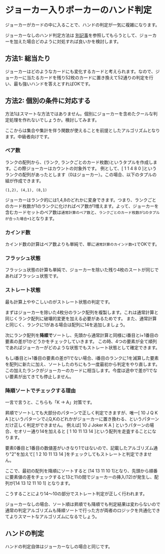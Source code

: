 # ジョーカー入りポーカーのハンド判定

ジョーカーがカードの中に入ることで、ハンドの判定が一気に複雑になります。

ジョーカーなしのハンド判定方法は [別記事](p19.md)を参照してもらうとして、ジョーカーを加えた場合どのように対処すれば良いかを検討します。

## 方法1: 総当たり

ジョーカーはどのようなカードにも変化するカードと考えられます。なので、ジョーカーに当たるカードを残り52枚のカードに置き換えて52通りの判定を行い、最も強いハンドを答えとすればOKです。

## 方法2: 個別の条件に対応する

方法1はスマートな方法ではありません。個別にジョーカーを含めたクールな判定処理を作れないでしょうか。検討してみます。

ここからは集合や集計を伴う関数が使えることを前提としたアルゴリズムとなります。中級者向けです。

### ペア数

ランクの配列から、(ランク, ランクごとのカード枚数)というタプルを作成します。この際ジョーカーはカウントの対象外です。
例として、[ 1 1 4 8 0 ]というランクの配列があったとします（0はジョーカー）。この場合、以下のタプルの組が作成できます。

```
(1,2), (4,1), (8,1)
```
ジョーカーはランク的には1,4,8のどれかに変身できます。つまり、ランクごとのカード枚数が1のランクに化ければペア数が1増えます。よって、ジョーカーを含むカードセットのペア数は`通常計算のペア数`と、`ランクごとのカード枚数が1のタプルが合った場合+1`となります。

### カインド数

カインド数の計算はペア数よりも単純で、単に`通常計算のカインド数+1`でOKです。

### フラッシュ状態

フラッシュ状態の計算も単純で、ジョーカーを除いた残り4枚のスートが同じであればフラッシュ状態です。

### ストレート状態

最も計算上ややこしいのがストレート状態の判定です。

まずはジョーカーを除いた4枚分のランク配列を複製します。これは通常計算と同じくランク配列に破壊的変更を加える必要があるためです。
また、通常計算と同じく、ランクに1がある場合は配列に14を追加しましょう。

次にランク配列を**降順で**ソートし、先頭から通常計算と同様にi番目とi+1番目の要素の差が1かどうかをチェックしていきます。
この時、4つの要素が全て順列であればジョーカーがどのような状態でもストレート状態として確定できます。

もしi番目とi+1番目の要素の差が1でない場合、i番目のランクに1を減算した要素を配列に新たに加え、ソートしたのちにもう一度最初から判定をやり直します。この加えたランクがジョーカーのカードに相当します。今度は途中で差が1でない要素が出てきても停止しません。

### 降順ソートでチェックする理由

一言で言うと、こちらも「K -> A」対策です。

昇順でソートしても大部分のパターンで正しく判定できますが、唯一[ 10 J Q K A ]というパターンでJ,Q,Kのどれかがジョーカーに置き換わる、というパターンだけ正しく判定ができません。
例えば[ 10 J Joker K A ] というパターンの場合、セオリー通り14を加えると [ 1 10 11 13 14 ]という配列を走査することになります。

要素0番目と1番目の数値差がいきなり1ではないので、記載したアルゴリズム通り"2"を加えて[ 1 2 10 11 13 14 ]をチェックしてもストレートと判定できません。

ここで、最初の配列を降順にソートすると [14 13 11 10 1]となり、先頭から順番に要素値の差をチェックすると13と11の間でジョーカーの挿入(12)が発生し、配列が[14 13 12 11 10 1] となります。

こうすることにより14〜10の部分でストレート判定が正しく行われます。

ジョーカーなしの場合、ソート順は昇順でも降順でも判定結果は変わらないので通常の判定アルゴリズムも降順ソートで行った方が両者のロジックを共通化できてよりスマートなアルゴリズムになるでしょう。

## ハンドの判定

ハンドの判定自体はジョーカーなしの場合と同じです。